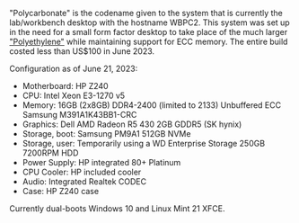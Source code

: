 "Polycarbonate" is the codename given to the system that is currently the lab/workbench desktop with the hostname WBPC2. This system was set up in the need for a small form factor desktop to take place of the much larger ["Polyethylene"](../pc_pe/) while maintaining support for ECC memory. The entire build costed less than US$100 in June 2023. 

Configuration as of June 21, 2023:

- Motherboard: HP Z240
- CPU: Intel Xeon E3-1270 v5
- Memory: 16GB (2x8GB) DDR4-2400 (limited to 2133) Unbuffered ECC Samsung M391A1K43BB1-CRC
- Graphics: Dell AMD Radeon R5 430 2GB GDDR5 (SK hynix)
- Storage, boot: Samsung PM9A1 512GB NVMe
- Storage, user: Temporarily using a WD Enterprise Storage 250GB 7200RPM HDD
- Power Supply: HP integrated 80+ Platinum
- CPU Cooler: HP included cooler
- Audio: Integrated Realtek CODEC
- Case: HP Z240 case

Currently dual-boots Windows 10 and Linux Mint 21 XFCE.
